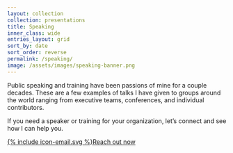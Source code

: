 ```yaml
---
layout: collection
collection: presentations
title: Speaking
inner_class: wide
entries_layout: grid
sort_by: date
sort_order: reverse
permalink: /speaking/
image: /assets/images/speaking-banner.png
---
```


Public speaking and training have been passions of mine for a couple decades. These are a few examples of talks I have given to groups around the world ranging from executive teams, conferences, and individual contributors.

If you need a speaker or training for your organization, let’s connect and see how I can help you.

<p><a href="mailto:BSN%20Design%20%3Cinfo%40bsn.design%3E?subject=I%20would%20like%20you%20to%20come%20speak" class="btn"><span class="icon">{% include icon-email.svg %}</span>Reach out now</a></p>
